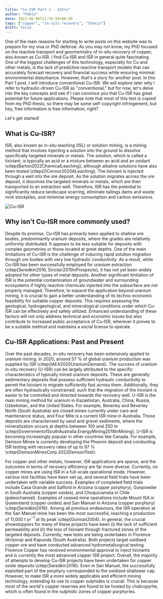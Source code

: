 ```yaml
---
title: "Cu-ISR Part 1 - Intro"
author: "Pablo"
date: 2023-06-06T21:56:56+08:00
tags: ["copper", "in-situ recovery", "thesis"]
draft: false
---
```


<!-- ## Intro to In-situ recovery of Copper -->

One of the main reasons for starting to write posts on this website was to prepare for my viva or PhD defense. As you may not know, my PhD focused on the reactive transport and geochemistry of in-situ recovery of copper, also known as Cu-ISR. I find Cu-ISR and ISR in general quite fascinating. One of the biggest challenges of this technology, especially for Cu and other metals, is the lack of predictive reactive transport models that can accurately forecast recovery and financial success while ensuring minimal environmental disturbance. However, that's a story for another post. In this Part 1 post, I will introduce conventional Cu-ISR. We will explore later why I refer to hydraulic-driven Cu-ISR as "conventional," but for now, let's delve into the key concepts and see if I can convince you that Cu-ISR has great potential for future applications. Please note that most of this text is copied from my PhD thesis, so there may be some self-copyright infringement, but hey, free information is free information, right?

Let's get started!

## What is Cu-ISR?

ISR, also known as in-situ leaching (ISL) or solution mining, is a mining method that involves injecting a solution into the ground to dissolve specifically targeted minerals or metals. The solution, which is called a lixiviant, is typically an acid or a mixture between an acid and an oxidant \citep{Barton2022ChemicalLeaching}, although alkaline solutions have also been tested \citep{OConnor2020ALeaching}. The lixiviant is injected through a well into the ore deposit. As the solution migrates across the ore deposit, it dissolves the targeted minerals or metals, which are then transported to an extraction well. Therefore, ISR has the potential to significantly reduce landscape scarring, eliminate tailings dams and waste rock stockpiles, and minimise energy consumption and carbon emissions. 

![Cu-ISR](/ISR_schematics.svg "https://www.energymining.sa.gov.au/industry/minerals-and-mining/mining/major-projects-and-mining-activities/in-situ-recovery-ISR-mining")

## Why isn't Cu-ISR more commonly used?

Despite its promise, Cu-ISR has primarily been applied to shallow ore bodies, predominantly uranium deposits, where the grades are relatively uniformly distributed. It appears to be less suitable for deposits with complex geometries or those located at great depths. One of the main limitations of Cu-ISR is the challenge of inducing rapid solution migration through ore bodies with very low hydraulic conductivity. As a result, while Cu-ISR has been successfully employed for uranium extraction \citep{Seredkin2016, Sinclair2015InProspects}, it has not yet been widely adopted for other types of metal deposits. Another significant limitation of ISR is the potential contamination of groundwater and surrounding ecosystems if highly reactive chemicals injected into the subsurface are not properly managed. Therefore, to expand the application beyond uranium mining, it is crucial to gain a better understanding of its techno-economic feasibility for suitable copper deposits. This requires assessing the geological, hydrogeological, and mineralogical conditions under which Cu-ISR can be effectively and safely utilized. Enhanced understanding of these factors will not only address technical and economic issues but also contribute to increased public acceptance of Cu-ISR, wherever it proves to be a suitable method and maintains a social license to operate.


## Cu-ISR Applications: Past and Present

Over the past decades, in-situ recovery has been extensively applied to uranium mining. In 2020, around 57 \% of global uranium production was supplied by ISR  \citep{IAEA2020UraniumDemand}. The success of uranium in-situ recovery (U-ISR) can be largely attributed to the specific characteristics of typically mined uranium deposits. These are generally sedimentary deposits that possess sufficient hydraulic conductivity to permit the lixiviant to migrate sufficiently fast across them. Additionally, they are often hydraulically constrained, such that the migration of the lixiviant is easier to be controlled and directed towards the recovery well. U-ISR is the main mining method for uranium in Kazakhstan, Australia, China, Russia, Uzbekistan, and the United States. For example, Beverley and Beverley North (South Australia) are closed mines currently under care and maintenance status, and Four Mile is a current ISR mine in Australia. Those deposits are characterised by sand and gravel sediments, where the mineralization occurs at depths between 100 and 250 m \citep{GovernmentofSouthAustralia.EnergyMining2018InMining}. U-ISR is becoming increasingly popular in other countries like Canada. For example, Denison Mines is currently developing the Phoenix deposit and conducting ISR testing with recovery rates of up to 97 \% \citep{DenisonMinesCorp.2022DenisonTest}. 

For copper and other metals, however, ISR applications are sparse, and the outcomes in terms of recovery efficiency are far more diverse. Currently, no copper mines are  using ISR in a full-scale operational mode. However, various test facilities have been set up, and several field trials have been undertaken with variable success. Examples of completed field trials include Casa Grande and Safford in Arizona (copper porphyry), Gunpowder in South Australia (copper oxides), and Chuquicamata in Chile (paleochannel). Examples of ceased mine operations include Mount ISA in Queensland (copper oxides) and San Manuel in Arizona (copper porphyry) \citep{Seredkin2016}. Among all previous endeavours, the ISR operation at the San Manuel mine has been the most successful, reaching a production of 11,000 t yr$^{-1}$ at its peak \citep{Gorman2004}. In general, the crucial showstoppers for many of these projects have been (i) the lack of sufficient permeability and (ii) the loss of lixiviant through fractured zones of the targeted deposits. Currently, new tests are being undertaken in Florence (Arizona) and Kapunda (South Australia). Both projects target oxidised copper ore and have conducted advanced hydrometallurgical testing. Florence Copper has received environmental approval to inject lixiviants and is currently the most advanced copper ISR project. Overall, the majority of attempts to develop Cu-ISR projects have been undertaken for copper oxide deposits \citep{Seredkin2016}. Even in San Manuel, the successfully exploited part of the porphyry corresponded to the oxidised shallower cap. However, to make ISR a more widely applicable and efficient mining technology, extending its use to copper sulphides is crucial. This is because most of the world's copper reserves are found to be hosted by chalcopyrite, which is often found in the sulphidic zones of copper porphyries.




